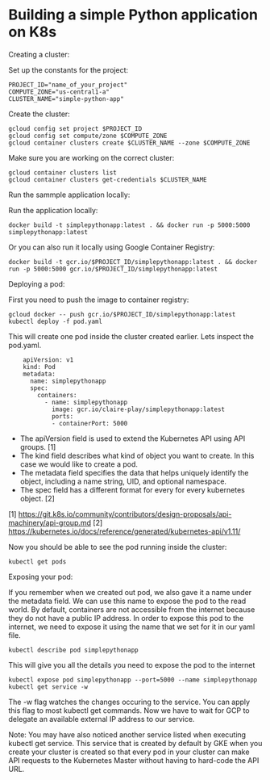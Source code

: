 Building a simple Python application on K8s
===========================

Creating a cluster:

Set up the constants for the project:

    PROJECT_ID="name_of_your_project"
	COMPUTE_ZONE="us-central1-a"
	CLUSTER_NAME="simple-python-app"

Create the cluster:

	gcloud config set project $PROJECT_ID
	gcloud config set compute/zone $COMPUTE_ZONE
	gcloud container clusters create $CLUSTER_NAME --zone $COMPUTE_ZONE

Make sure you are working on the correct cluster:

	gcloud container clusters list
	gcloud container clusters get-credentials $CLUSTER_NAME

Run the sammple application locally:

Run the application locally:

    docker build -t simplepythonapp:latest . && docker run -p 5000:5000 simplepythonapp:latest 

Or you can also run it locally using Google Container Registry:

    docker build -t gcr.io/$PROJECT_ID/simplepythonapp:latest . && docker run -p 5000:5000 gcr.io/$PROJECT_ID/simplepythonapp:latest


Deploying a pod:

First you need to push the image to container registry:

    gcloud docker -- push gcr.io/$PROJECT_ID/simplepythonapp:latest
    kubectl deploy -f pod.yaml

This will create one pod inside the cluster created earlier. Lets inspect the
pod.yaml.

        apiVersion: v1
        kind: Pod
        metadata:
          name: simplepythonapp
          spec:
            containers:
              - name: simplepythonapp
                image: gcr.io/claire-play/simplepythonapp:latest
                ports:
                - containerPort: 5000

- The apiVersion field is used to extend the Kubernetes API using API groups. [1] 
- The kind field describes what kind of object you want to create. In this case we
would like to create a pod. 
- The metadata field specifies the data that helps uniquely identify the object, including a name string, UID, and optional namespace.
- The spec field has a different format for every for every kubernetes object. [2]

[1] https://git.k8s.io/community/contributors/design-proposals/api-machinery/api-group.md
[2] https://kubernetes.io/docs/reference/generated/kubernetes-api/v1.11/


Now you should be able to see the pod running inside the cluster:

    kubectl get pods

Exposing your pod:

If you remember when we created out pod, we also gave it a name under the
metadata field. We can use this name to expose the pod to the read world. By
default, containers are not accessible from the internet because they do not
have a public IP address. In order to expose this pod to the internet, we need
to expose it using the name that we set for it in our yaml file.

    kubectl describe pod simplepythonapp

This will give you all the details you need to expose the pod to the internet

    kubectl expose pod simplepythonapp --port=5000 --name simplepythonapp
    kubectl get service -w

The -w flag watches the changes occuring to the service. You can apply this flag
to most kubectl get commands. Now we have to wait for GCP to delegate an
available external IP address to our service.

Note: You may have also noticed another service listed when executing kubectl
get service. This service that is created by default by GKE when you create your
cluster is created so that every pod in your cluster can make API requests to
the Kubernetes Master without having to hard-code the API URL.





